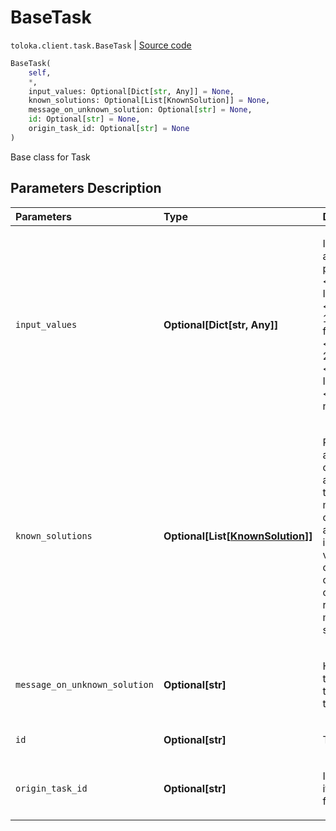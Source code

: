 # BaseTask
`toloka.client.task.BaseTask` | [Source code](https://github.com/Toloka/toloka-kit/blob/v1.0.2/src/client/task.py#L20)

```python
BaseTask(
    self,
    *,
    input_values: Optional[Dict[str, Any]] = None,
    known_solutions: Optional[List[KnownSolution]] = None,
    message_on_unknown_solution: Optional[str] = None,
    id: Optional[str] = None,
    origin_task_id: Optional[str] = None
)
```

Base class for Task

## Parameters Description

| Parameters | Type | Description |
| :----------| :----| :-----------|
`input_values`|**Optional\[Dict\[str, Any\]\]**|<p>Input data for a task. List of pairs: &quot;&lt;input field ID 1&gt;&quot;: &quot;&lt;field value 1&gt;&quot;, &quot;&lt;input field ID 1&gt;&quot;: &quot;&lt;field value 2&gt;&quot;, ... &quot;&lt;input field ID n&gt;&quot;: &quot;&lt;field value n&gt;&quot;</p>
`known_solutions`|**Optional\[List\[[KnownSolution](toloka.client.task.BaseTask.KnownSolution.md)\]\]**|<p>Responses and hints for control tasks and training tasks. If multiple output fields are included in the validation, all combinations of the correct response must be specified.</p>
`message_on_unknown_solution`|**Optional\[str\]**|<p>Hint for the task (for training tasks).</p>
`id`|**Optional\[str\]**|<p>Task ID.</p>
`origin_task_id`|**Optional\[str\]**|<p>ID of the task it was copied from.</p>
